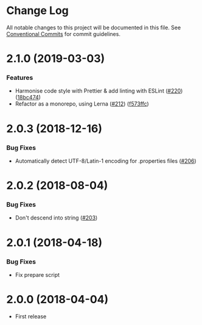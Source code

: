 # Change Log

All notable changes to this project will be documented in this file.
See [Conventional Commits](https://conventionalcommits.org) for commit guidelines.

# 2.1.0 (2019-03-03)


### Features

* Harmonise code style with Prettier & add linting with ESLint ([#220](https://github.com/messageformat/messageformat/issues/220)) ([18bc474](https://github.com/messageformat/messageformat/commit/18bc474))
* Refactor as a monorepo, using Lerna ([#212](https://github.com/messageformat/messageformat/issues/212)) ([f573ffc](https://github.com/messageformat/messageformat/commit/f573ffc))


# 2.0.3 (2018-12-16)


### Bug Fixes

* Automatically detect UTF-8/Latin-1 encoding for .properties files ([#206](https://github.com/messageformat/messageformat/issues/206))


# 2.0.2 (2018-08-04)


### Bug Fixes

* Don't descend into string ([#203](https://github.com/messageformat/messageformat/issues/203))


# 2.0.1 (2018-04-18)


### Bug Fixes

* Fix prepare script


# 2.0.0 (2018-04-04)


* First release
